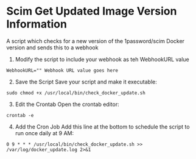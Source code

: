 # Scim Get Updated Image Version Information
A script which checks for a new version of the 1password/scim Docker version and sends this to a webhook
1. Modify the script to include your webhook as teh WebhookURL value
```   
WebhookURL="" Webhook URL value goes here
```  
2. Save the Script
Save your script and make it executable:
```
sudo chmod +x /usr/local/bin/check_docker_update.sh
```

3. Edit the Crontab
Open the crontab editor:
```
crontab -e
```

4. Add the Cron Job
Add this line at the bottom to schedule the script to run once daily at 9 AM:
```
0 9 * * * /usr/local/bin/check_docker_update.sh >> /var/log/docker_update.log 2>&1
```
